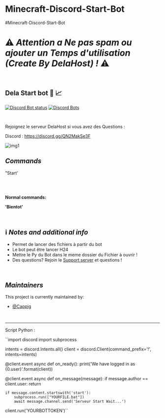 # Minecraft-Discord-Start-Bot
#Minecraft-Discord-Start-Bot
# :warning: *Attention a Ne pas spam ou ajouter un Temps d'utilisation (Create By DelaHost) !* :warning:

<br>

## Dela Start bot :robot: :chart_with_upwards_trend:

[![Discord Bot status](https://top.gg/api/widget/status/816747912888975362.svg)](https://top.gg/bot/816747912888975362)
[![Discord Bots](https://top.gg/api/widget/servers/816747912888975362.svg) ](https://top.gg/bot/816747912888975362)

<br>

Rejoignez le serveur DelaHost si vous avez des Questions :

Discord : https://discord.gg/QN2MakSe3F

![img1](https://cdn.discordapp.com/attachments/1048325449740193813/1055053142456270868/image.png)


## *Commands*
"Start'

<br>

<br>

**Normal commands:**

**'Bientot'**

<br>

## :information_source: *Notes and additional info*
* Permet de lancer des fichiers à partir du bot
* Le bot peut être lancer H24
* Mettre le Py du Bot dans le meme dossier du Fichier à ouvrir !
* Des questions? Rejoin le [Support server](https://discord.gg/QN2MakSe3F) et questions !

<br>

## *Maintainers*
This project is currently maintained by:
* [@Cappig](https://github.com/Freakidann)

<br>
<hr>


Script Python :

``import discord
import subprocess
 
intents = discord.Intents.all()
client = discord.Client(command_prefix='!', intents=intents)
 
@client.event
async def on_ready():
    print('We have logged in as {0.user}'.format(client))
 
@client.event
async def on_message(message):
    if message.author == client.user:
        return
 
    if message.content.startswith('start'):
        subprocess.run(["YOURFILE.bat"])
        await message.channel.send('Serveur Start Wait...')
 
client.run('YOURBOTTOKEN')``
